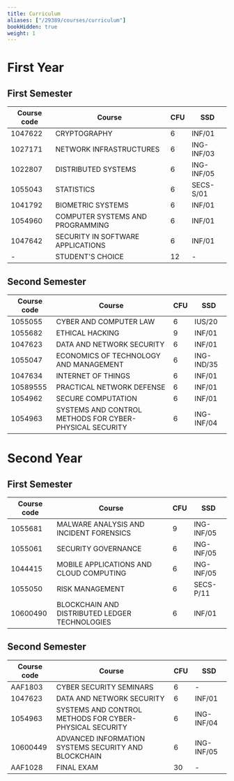 ```yaml
---
title: Curriculum
aliases: ["/29389/courses/curriculum"]
bookHidden: true
weight: 1
---
```


# First Year

## First Semester

| Course code | Course                            | CFU | SSD        |
|-------------|-----------------------------------|-----|------------|
| 1047622     | CRYPTOGRAPHY                      | 6   | INF/01     |
| 1027171     | NETWORK INFRASTRUCTURES           | 6   | ING-INF/03 |
| 1022807     | DISTRIBUTED SYSTEMS               | 6   | ING-INF/05 |
| 1055043     | STATISTICS                        | 6   | SECS-S/01  |
| 1041792     | BIOMETRIC SYSTEMS                 | 6   | INF/01     |
| 1054960     | COMPUTER SYSTEMS AND PROGRAMMING  | 6   | INF/01     |
| 1047642     | SECURITY IN SOFTWARE APPLICATIONS | 6   | INF/01     |
| -           | STUDENT'S CHOICE                  | 12  | -          |

## Second Semester

| Course code | Course                                                  | CFU | SSD        |
|-------------|---------------------------------------------------------|-----|------------|
| 1055055     | CYBER AND COMPUTER LAW                                  | 6   | IUS/20     |
| 1055682     | ETHICAL HACKING                                         | 9   | INF/01     |
| 1047623     | DATA AND NETWORK SECURITY                               | 6   | INF/01     |
| 1055047     | ECONOMICS OF TECHNOLOGY AND MANAGEMENT                  | 6   | ING-IND/35 |
| 1047634     | INTERNET OF THINGS                                      | 6   | INF/01     |
| 10589555    | PRACTICAL NETWORK DEFENSE                               | 6   | INF/01     |
| 1054962     | SECURE COMPUTATION                                      | 6   | INF/01     |
| 1054963     | SYSTEMS AND CONTROL METHODS FOR CYBER-PHYSICAL SECURITY | 6   | ING-INF/04 |

# Second Year

## First Semester

| Course code | Course                                         | CFU | SSD        |
|-------------|------------------------------------------------|-----|------------|
| 1055681     | MALWARE ANALYSIS AND INCIDENT FORENSICS        | 9   | ING-INF/05 |
| 1055061     | SECURITY GOVERNANCE                            | 6   | ING-INF/05 |
| 1044415     | MOBILE APPLICATIONS AND CLOUD COMPUTING        | 6   | ING-INF/05 |
| 1055050     | RISK MANAGEMENT                                | 6   | SECS-P/11  |
| 10600490    | BLOCKCHAIN AND DISTRIBUTED LEDGER TECHNOLOGIES | 6   | INF/01     |

## Second Semester

| Course code | Course                                                  | CFU | SSD        |
|-------------|---------------------------------------------------------|-----|------------|
| AAF1803     | CYBER SECURITY SEMINARS                                 | 6   | -          |
| 1047623     | DATA AND NETWORK SECURITY                               | 6   | INF/01     |
| 1054963     | SYSTEMS AND CONTROL METHODS FOR CYBER-PHYSICAL SECURITY | 6   | ING-INF/04 |
| 10600449    | ADVANCED INFORMATION SYSTEMS SECURITY AND BLOCKCHAIN    | 6   | ING-INF/05 |
| AAF1028     | FINAL EXAM                                              | 30  | -          |